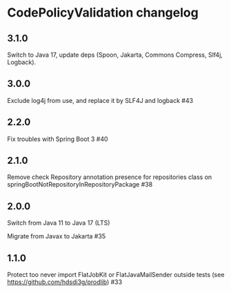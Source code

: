 # CodePolicyValidation changelog

## 3.1.0

Switch to Java 17, update deps (Spoon, Jakarta, Commons Compress, Slf4j, Logback).

## 3.0.0

Exclude log4j from use, and replace it by SLF4J and logback #43

## 2.2.0

Fix troubles with Spring Boot 3 #40

## 2.1.0

Remove check Repository annotation presence for repositories class on springBootNotRepositoryInRepositoryPackage #38

## 2.0.0

Switch from Java 11 to Java 17 (LTS)

Migrate from Javax to Jakarta #35

## 1.1.0

Protect too never import FlatJobKit or FlatJavaMailSender outside tests (see https://github.com/hdsdi3g/prodlib) #33

